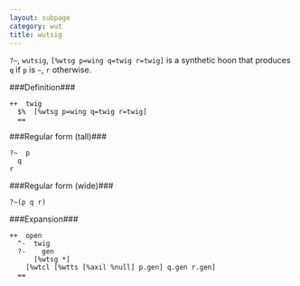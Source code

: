 ```yaml
---
layout: subpage
category: wut
title: wutsig
---
```


`?~`, `wutsig`, `[%wtsg p=wing q=twig r=twig]` is a synthetic hoon 
that produces `q` if `p` is `~`, `r` otherwise.

###Definition###

    ++  twig  
      $%  [%wtsg p=wing q=twig r=twig]
      ==

###Regular form (tall)###

    ?~  p
      q
    r

###Regular form (wide)###

    ?~(p q r)

###Expansion###
    
    ++  open
      ^-  twig
      ?-    gen
          [%wtsg *]
        [%wtcl [%wtts [%axil %null] p.gen] q.gen r.gen]
      ==

